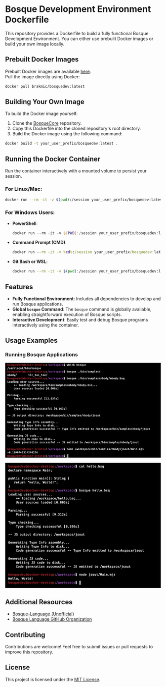 # Bosque Development Environment Dockerfile

This repository provides a Dockerfile to build a fully functional Bosque Development Environment. You can either use prebuilt Docker images or build your own image locally.

## Prebuilt Docker Images
Prebuilt Docker images are available [here](https://hub.docker.com/r/brakmic/bosquedev).  
Pull the image directly using Docker:

```bash
docker pull brakmic/bosquedev:latest
```

## Building Your Own Image
To build the Docker image yourself:

1. Clone the [BosqueCore](https://github.com/BosqueLanguage/BosqueCore) repository.
2. Copy this Dockerfile into the cloned repository's root directory.
3. Build the Docker image using the following command:

```bash
docker build -t your_user_prefix/bosquedev:latest .
```

## Running the Docker Container

Run the container interactively with a mounted volume to persist your session.

### For Linux/Mac:
```bash
docker run --rm -it -v $(pwd):/session your_user_prefix/bosquedev:latest
```

### For Windows Users:
- **PowerShell**:
  ```powershell
  docker run --rm -it -v ${PWD}:/session your_user_prefix/bosquedev:latest
  ```

- **Command Prompt (CMD)**:
  ```cmd
  docker run --rm -it -v %cd%:/session your_user_prefix/bosquedev:latest
  ```

- **Git Bash or WSL**:
  ```bash
  docker run --rm -it -v $(pwd):/session your_user_prefix/bosquedev:latest
  ```

## Features
- **Fully Functional Environment**: Includes all dependencies to develop and run Bosque applications.
- **Global `bosque` Command**: The `bosque` command is globally available, enabling straightforward execution of Bosque scripts.
- **Interactive Development**: Easily test and debug Bosque programs interactively using the container.

## Usage Examples

### Running Bosque Applications
![Running Bosque Application](./assets/images/running_bosque.png)

![Running Another Bosque Application](./assets/images/running_bosque_2.png)

## Additional Resources
- [Bosque-Language (Unofficial)](https://bosque-lang.org)
- [Bosque Language GitHub Organization](https://github.com/BosqueLanguage)

## Contributing
Contributions are welcome! Feel free to submit issues or pull requests to improve this repository.

## License
This project is licensed under the [MIT License](./LICENSE).

